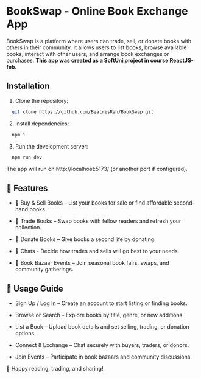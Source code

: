 # BookSwap - Online Book Exchange App

BookSwap is a platform where users can trade, sell, or donate books with others in their community. It allows users to list books, browse available books, interact with other users, and arrange book exchanges or purchases. **This app was created as a SoftUni project in course ReactJS-feb.**

## Installation

1. Clone the repository:


```bash
  git clone https://github.com/BeatrisRah/BookSwap.git
```


2. Install dependencies:


```bash
  npm i
```


3. Run the development server:


```bash
  npm run dev
```

The app will run on http://localhost:5173/ (or another port if configured).



## 🚀 Features

- 📖 Buy & Sell Books – List your books for sale or find affordable second-hand books.

- 🔄 Trade Books – Swap books with fellow readers and refresh your collection.

- 🎁 Donate Books – Give books a second life by donating.

- 📲 Chats - Decide how trades and sells will go best to your needs.

- 📅 Book Bazaar Events – Join seasonal book fairs, swaps, and community gatherings.

## 📌 Usage Guide

* Sign Up / Log In – Create an account to start listing or finding books.

* Browse or Search – Explore books by title, genre, or new additions.

* List a Book – Upload book details and set selling, trading, or donation options.

* Connect & Exchange – Chat securely with buyers, traders, or donors.

* Join Events – Participate in book bazaars and community discussions.

🙌 Happy reading, trading, and sharing!